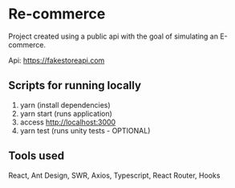 # Re-commerce

Project created using a public api with the goal of simulating an E-commerce.

Api: https://fakestoreapi.com 

## Scripts for running locally

1. yarn (install dependencies)
2. yarn start (runs application)
3. access [http://localhost:3000](http://localhost:3000)
4. yarn test (runs unity tests - OPTIONAL)

## Tools used

React, Ant Design, SWR, Axios, Typescript, React Router, Hooks
